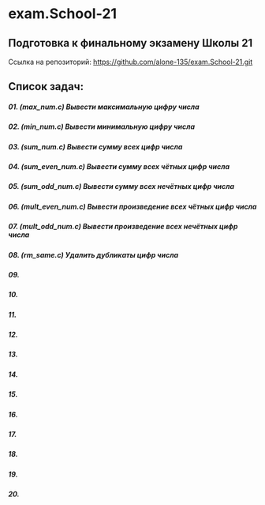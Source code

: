 # exam.School-21

## Подготовка к финальному экзамену Школы 21

Ссылка на репозиторий: https://github.com/alone-135/exam.School-21.git

## Список задач:

##### 01. (max_num.c) Вывести максимальную цифру числа
##### 02. (min_num.c) Вывести минимальную цифру числа
##### 03. (sum_num.c) Вывести сумму всех цифр числа
##### 04. (sum_even_num.c) Вывести сумму всех чётных цифр числа
##### 05. (sum_odd_num.c) Вывести сумму всех нечётных цифр числа
##### 06. (mult_even_num.c) Вывести произведение всех чётных цифр числа
##### 07. (mult_odd_num.c) Вывести произведение всех нечётных цифр числа
##### 08. (rm_same.c) Удалить дубликаты цифр числа
##### 09.
##### 10.
##### 11.
##### 12.
##### 13.
##### 14.
##### 15.
##### 16.
##### 17.
##### 18.
##### 19.
##### 20.
#####
#####
